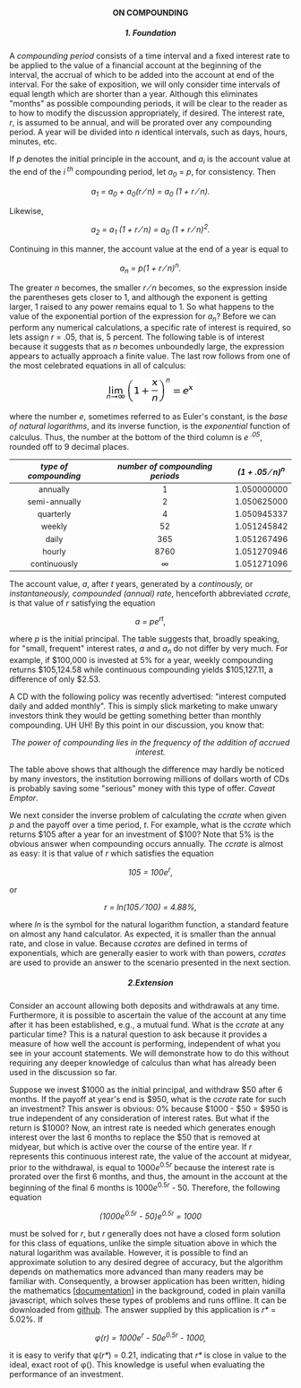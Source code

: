<h4 align="center">ON COMPOUNDING</h4>

<h5 align="center"> 1. Foundation </h5>

A *compounding period* consists of a time interval and a fixed interest rate
to be applied to the value of a financial account at the beginning
of the interval, the accrual of which to be added into the account at end of the interval.
For the sake of exposition, we will only consider
time intervals of equal length which are shorter than a year.
Although this eliminates "months" as possible compounding periods,
it will be clear to the reader as to how to modify the discussion appropriately, 
if desired.  The interest rate, *r*, is assumed to be annual, and will be
prorated over any compounding period. A year will be divided into *n* identical
intervals, such as days, hours, minutes, etc.

If *p* denotes the initial principle in the account, and *a<sub>i</sub>*
is the account value at the end of the *i<sup> th</sup>* compounding period,
let *a<sub>0</sub>* = *p*, for consistency.  Then
<p align="center"><i>
a<sub>1</sub> = a<sub>0</sub> + a<sub>0</sub>(r &frasl; n)
= a<sub>0</sub> (1 + r &frasl; n).
</i></p>
Likewise,
<p align="center"><i>
a<sub>2</sub> = a<sub>1</sub> (1 + r &frasl; n) 
= a<sub>0</sub> (1 + r &frasl; n)<sup>2</sup>.
</i></p>

Continuing in this manner, the account value at the end of a year is equal to
<p align="center"><i>
a<sub>n</sub> = p(1 + r &frasl; n)<sup>n</sup>.
</i></p>

The greater *n* becomes, the smaller *r &frasl; n* becomes, so the expression inside
the parentheses gets closer to 1, and although the exponent is getting larger,
1 raised to any power remains equal to 1.  So what happens to the value of
the exponential portion of the expression for *a<sub>n</sub>*?  Before we can perform
any numerical calculations, a specific rate of interest is required, so lets
assign *r* = .05, that is, 5 percent.  The following table is of interest because it
suggests that as *n* becomes unboundedly large, the expression appears to actually 
approach a finite value.  The last row follows from one of the most celebrated
equations in all of calculus:

<p align="center">
<img src="limit.png">
</p>

where the number *e*, sometimes referred to as Euler's constant, is the *base of natural
logarithms*, and its inverse function, is the *exponential* function of calculus.  Thus,
the number at the bottom of the third column is *e<sup> .05</sup>*, rounded off to 9 decimal places.

| *type of compounding* | *number of compounding periods* | *(1 + .05 &frasl; n)<sup>n</sup>* |
| :---: | :---: | :---: |
| annually | 1           | 1.050000000 |
| semi-annually | 2      | 1.050625000 |
| quarterly | 4          | 1.050945337 |
| weekly | 52            | 1.051245842 |
| daily | 365            | 1.051267496 |
| hourly | 8760          | 1.051270946 |
| continuously | &infin; | 1.051271096 |

The account value, *a*, after *t* years, generated by a *continously,* or *instantaneously, compounded (annual) rate*,
henceforth abbreviated *ccrate*, is that value of *r* satisfying the equation

<p align="center"><i> a = pe<sup>rt</sup>, </i></p>

where *p* is the initial principal.  The table suggests that, broadly speaking, for "small, frequent"
interest rates, *a* and *a<sub>n</sub>* do not differ by very much.  For example, if $100,000 is invested at
5% for a year, weekly compounding returns $105,124.58 while continuous compounding yields
$105,127.11, a difference of only $2.53.

A CD with the following policy was recently advertised: "interest computed daily and added
monthly".  This is simply slick marketing to make unwary investors think
they would be getting something better than monthly compounding. UH UH!  By this point in our discussion,
you know that:

<p align="center"><i> The power of compounding lies in the frequency of the addition of accrued interest. </i></p>
    
The table above shows that although the difference may hardly be noticed by many investors,
the institution borrowing millions of dollars worth of CDs is probably saving some
"serious" money with this type of offer.  *Caveat Emptor*.

We next consider the inverse problem of calculating the *ccrate* when given *p* and
the payoff over a time period, *t*.  For example, what is the *ccrate* which returns $105 after a year
for an investment of $100?
Note that 5% is the obvious answer when compounding occurs annually.  The *ccrate* is almost as easy:
it is that value of *r* which satisfies the equation
<p align="center"><i>105 = 100e<sup>r</sup>,</i></p>
or
<p align="center"><i>r = ln(105 &frasl; 100) = 4.88%,</i></p>
    
where *ln* is the symbol for the natural logarithm function, a standard feature on almost
any hand calculator.  As expected, it is smaller than the annual rate, and close in
value.  Because *ccrates* are defined in terms of exponentials, which are generally easier
to work with than powers, *ccrates* are used to provide an answer to the scenario presented
in the next section.

<h5 align="center"> 2.Extension </h5>

Consider an account allowing both deposits and withdrawals at any time.  Furthermore, it is possible
to ascertain the value of the account at any time after it has been established, e.g., a mutual fund.
What is the *ccrate* at any particular time?  This is a natural question to ask because
it provides a measure of how well the account is performing, independent of what you see in your
account statements.  We will demonstrate how to do this without requiring any deeper knowledge of
calculus than what has already been used in the discussion so far.

Suppose we invest $1000 as the initial principal, and withdraw $50 after 6 months.  If the payoff at
year's end is $950, what is the *ccrate* rate for such an investment?
This answer is obvious: 0% because $1000 - $50 = $950 is true independent of any consideration
of interest rates.  But what if the return is $1000?  Now, an intrest rate is needed which
generates enough interest over the last 6 months to replace the $50 that is removed at midyear, but which is
active over the course of the entire year.  If *r* represents this continuous interest rate,
the value of the account at midyear, prior to the withdrawal, is equal to
1000*e*<sup>0.5*r*</sup>
because the interest rate is prorated over the first 6 months, and thus, the amount in the account at the
beginning of the final 6 months is 1000*e*<sup>0.5*r*</sup> - 50.  Therefore, the following
equation

<p align="center"><i> (1000e<sup>0.5r</sup> - 50)e<sup>0.5r</sup> = 1000 </i></p>

must be solved for *r*, but *r* generally does not have a closed form
solution for this class of equations,
unlike the simple situation above in which the natural logarithm was
available.  However, it is possible to find an approximate solution to any desired degree
of accuracy, but the algorithm depends on mathematics more advanced than many readers
may be familiar with.  Consequently, a browser application has been written, hiding
the mathematics \[[documentation](https://github.com/NYgramps/ccrate/blob/master/DOC.md)\] in the background,
coded in plain vanilla javascript, which solves these types of problems
and runs offline.  It can be downloaded from [github](https://github.com/NYgramps/ccrate).
The answer supplied by this application is _r\*_ = 5.02%.  If

<p align="center"><i> &phi;(r) = 1000e<sup>r</sup> - 50e<sup>0.5r</sup> -
    1000, </i></p>

it is easy to verify that &phi;(_r\*_) = 0.21, indicating that _r\*_ is close in value
to the ideal, exact root of &phi;(). This knowledge is useful when evaluating the
performance of an investment.
